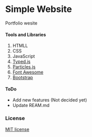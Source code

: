 # Simple Website

Portfolio wesite

#### Tools and Libraries
  1. HTMLL
  2. CSS
  3. JavaScript
  4. <a href="https://github.com/mattboldt/typed.js">Typed.js</a>
  5. <a href="https://github.com/VincentGarreau/particles.js">Particles.js</a>
  6. <a href="https://fontawesome.com/">Font Awesome</a>
  7. <a href="https://getbootstrap.com/">Bootstrap</a>

#### ToDo
  
  - Add new features (Not decided yet)
  - Update REAM.md

### License

<a href="https://github.com/tburakozdemir/Personal_Website/blob/master/LICENSE">MIT license</a>

